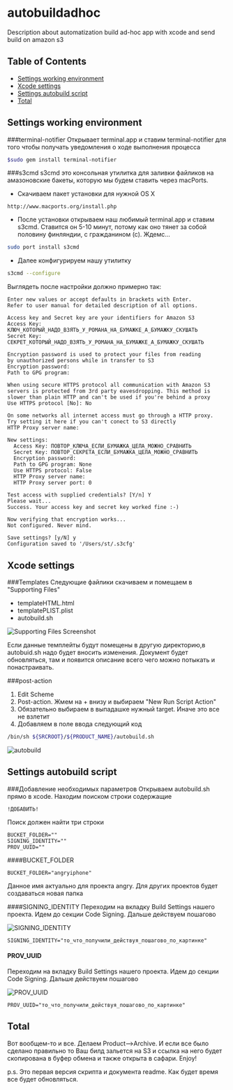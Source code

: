 autobuildadhoc
==============

Description about automatization build ad-hoc app with xcode and send build on amazon s3

## Table of Contents
- [Settings working environment](#settings-working-environment)
- [Xcode settings](#xcode-settings)
- [Settings autobuild script](#settings-autobuild-script)
- [Total](#total)


## Settings working environment
###terminal-notifier
Открывает terminal.app и ставим terminal-notifier для того чтобы получать уведомления о ходе выполнения процесса
``` bash
$sudo gem install terminal-notifier
```
###s3cmd
s3cmd это консольная утилитка для заливки файликов на амазоновские бакеты, которую мы будем ставить через macPorts. 
* Скачиваем пакет установки для нужной OS X

```
http://www.macports.org/install.php
```
* После установки открываем наш любимый terminal.app и ставим s3cmd. Ставится он 5-10 минут, потому как оно тянет за собой половину финляндии, с гражданином (с). Ждемс...

```bash
sudo port install s3cmd
```
* Далее конфигурируем нашу утилитку

```bash
s3cmd --configure
```

Выглядеть после настройки должно примерно так:

```
Enter new values or accept defaults in brackets with Enter.
Refer to user manual for detailed description of all options.

Access key and Secret key are your identifiers for Amazon S3
Access Key: КЛЮЧ_КОТОРЫЙ_НАДО_ВЗЯТЬ_У_РОМАНА_НА_БУМАЖКЕ_А_БУМАЖКУ_СКУШАТЬ
Secret Key: СЕКРЕТ_КОТОРЫЙ_НАДО_ВЗЯТЬ_У_РОМАНА_НА_БУМАЖКЕ_А_БУМАЖКУ_СКУШАТЬ

Encryption password is used to protect your files from reading
by unauthorized persons while in transfer to S3
Encryption password: 
Path to GPG program: 

When using secure HTTPS protocol all communication with Amazon S3
servers is protected from 3rd party eavesdropping. This method is
slower than plain HTTP and can't be used if you're behind a proxy
Use HTTPS protocol [No]: No

On some networks all internet access must go through a HTTP proxy.
Try setting it here if you can't conect to S3 directly
HTTP Proxy server name: 

New settings:
  Access Key: ПОВТОР_КЛЮЧА_ЕСЛИ_БУМАЖКА_ЦЕЛА_МОЖНО_СРАВНИТЬ
  Secret Key: ПОВТОР_СЕКРЕТА_ЕСЛИ_БУМАЖКА_ЦЕЛА_МОЖНО_СРАВНИТЬ
  Encryption password: 
  Path to GPG program: None
  Use HTTPS protocol: False
  HTTP Proxy server name: 
  HTTP Proxy server port: 0

Test access with supplied credentials? [Y/n] Y
Please wait...
Success. Your access key and secret key worked fine :-)

Now verifying that encryption works...
Not configured. Never mind.

Save settings? [y/N] y
Configuration saved to '/Users/st/.s3cfg'
```

## Xcode settings
###Templates
Следующие файлики скачиваем и помещаем в "Supporting Files"

* templateHTML.html
* templatePLIST.plist
* autobuild.sh

<img src="https://api.monosnap.com/image/download?id=Qj1KrTdiQJXIAnop7i2meNPUt" alt="Supporting Files Screenshot" />

Если данные темплейты будут помещены в другую директорию,в autobuid.sh надо будет вносить изменения. Документ будет обновляться, там и появится описание всего чего можно потыкать и понастраивать.

###post-action
1. Edit Scheme
2. Post-action. Жмем на + внизу и выбираем "New Run Script Action"
3. Обязательно выбираем в выпадашке нужный target. Иначе это все не взлетит
4. Добавляем в поле ввода следующий код

```bash
/bin/sh ${SRCROOT}/${PRODUCT_NAME}/autobuild.sh
```
<img src="https://api.monosnap.com/rpc/image/download?id=BmNLQbQaKGdVlDhcCHTHl7XN7" alt="autobuild" />
  
## Settings autobuild script
###Добавление необходимых параметров
Открываем autobuild.sh прямо в xcode. Находим поиском строки содержащие 

```
!ДОБАВИТЬ! 
```

Поиск должен найти три строки
```
BUCKET_FOLDER=""
SIGNING_IDENTITY=""
PROV_UUID=""
```
####BUCKET_FOLDER

```
BUCKET_FOLDER="angryiphone" 
```

Данное имя актуально для проекта angry. Для других проектов будет создаваться новая папка

####SIGNING_IDENTITY
Переходим на вкладку Build Settings нашего проекта. Идем до секции Code Signing. Дальше действуем пошагово

<img src="https://api.monosnap.com/image/download?id=Och4M9ynl748whV0wIiFhWIcd" alt="SIGNING_IDENTITY" />

```
SIGNING_IDENTITY="то_что_получили_действуя_пошагово_по_картинке" 
```

#### PROV_UUID
Переходим на вкладку Build Settings нашего проекта. Идем до секции Code Signing. Дальше действуем пошагово

<img src="https://api.monosnap.com/image/download?id=gHOrX1Dv8bECpHBW28GBIurxE" alt="PROV_UUID" />

```
PROV_UUID="то_что_получили_действуя_пошагово_по_картинке" 
```

## Total
Вот вообщем-то и все. Делаем Product-->Archive. И если все было сделано правильно то Ваш билд зальется на S3 и ссылка на него будет скопирована в буфер обмена и также открыта в сафари. Enjoy!

p.s. Это первая версия скрипта и документа readme. Как будет время все будет обновляться.
